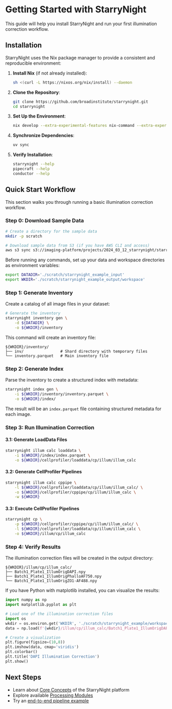 # Getting Started with StarryNight

This guide will help you install StarryNight and run your first illumination correction workflow.

## Installation

StarryNight uses the Nix package manager to provide a consistent and reproducible environment:

1. **Install Nix** (if not already installed):
   ```bash
   sh <(curl -L https://nixos.org/nix/install) --daemon
   ```

2. **Clone the Repository**:
   ```bash
   git clone https://github.com/broadinstitute/starrynight.git
   cd starrynight
   ```

3. **Set Up the Environment**:
   ```bash
   nix develop --extra-experimental-features nix-command --extra-experimental-features flakes
   ```

4. **Synchronize Dependencies**:
   ```bash
   uv sync
   ```

5. **Verify Installation**:
   ```bash
   starrynight --help
   pipecraft --help
   conductor --help
   ```

## Quick Start Workflow

This section walks you through running a basic illumination correction workflow.

### Step 0: Download Sample Data

```bash
# Create a directory for the sample data
mkdir -p scratch

# Download sample data from S3 (if you have AWS CLI and access)
aws s3 sync s3://imaging-platform/projects/2024_03_12_starrynight/starrynight_example_input scratch/starrynight_example_input
```

Before running any commands, set up your data and workspace directories as environment variables:

```bash
export DATADIR='./scratch/starrynight_example_input'
export WKDIR='./scratch/starrynight_example_output/workspace'
```

### Step 1: Generate Inventory

Create a catalog of all image files in your dataset:

```bash
# Generate the inventory
starrynight inventory gen \
    -d ${DATADIR} \
    -o ${WKDIR}/inventory
```

This command will create an inventory file:

```
${WKDIR}/inventory/
├── inv/                # Shard directory with temporary files
└── inventory.parquet   # Main inventory file
```

### Step 2: Generate Index

Parse the inventory to create a structured index with metadata:

```bash
starrynight index gen \
    -i ${WKDIR}/inventory/inventory.parquet \
    -o ${WKDIR}/index/
```

The result will be an `index.parquet` file containing structured metadata for each image.

### Step 3: Run Illumination Correction

#### 3.1: Generate LoadData Files

```bash
starrynight illum calc loaddata \
    -i ${WKDIR}/index/index.parquet \
    -o ${WKDIR}/cellprofiler/loaddata/cp/illum/illum_calc
```

#### 3.2: Generate CellProfiler Pipelines

```bash
starrynight illum calc cppipe \
    -l ${WKDIR}/cellprofiler/loaddata/cp/illum/illum_calc/ \
    -o ${WKDIR}/cellprofiler/cppipe/cp/illum/illum_calc \
    -w ${WKDIR}
```

#### 3.3: Execute CellProfiler Pipelines

```bash
starrynight cp \
    -p ${WKDIR}/cellprofiler/cppipe/cp/illum/illum_calc/ \
    -l ${WKDIR}/cellprofiler/loaddata/cp/illum/illum_calc \
    -o ${WKDIR}/illum/cp/illum_calc
```

### Step 4: Verify Results

The illumination correction files will be created in the output directory:

```
${WKDIR}/illum/cp/illum_calc/
├── Batch1_Plate1_IllumOrigDAPI.npy
├── Batch1_Plate1_IllumOrigPhalloAF750.npy
└── Batch1_Plate1_IllumOrigZO1-AF488.npy
```

If you have Python with matplotlib installed, you can visualize the results:

```python
import numpy as np
import matplotlib.pyplot as plt

# Load one of the illumination correction files
import os
wkdir = os.environ.get('WKDIR', './scratch/starrynight_example/workspace')
data = np.load(f'{wkdir}/illum/cp/illum_calc/Batch1_Plate1_IllumOrigDAPI.npy')

# Create a visualization
plt.figure(figsize=(10,8))
plt.imshow(data, cmap='viridis')
plt.colorbar()
plt.title('DAPI Illumination Correction')
plt.show()
```

## Next Steps

- Learn about [Core Concepts](core-concepts.md) of the StarryNight platform
- Explore available [Processing Modules](modules.md)
- Try an [end-to-end pipeline example](example-pipeline-cli.md)
